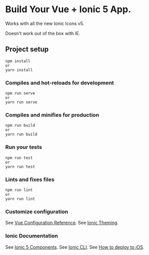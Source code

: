 # Build Your Vue + Ionic 5 App.
Works with all the new Ionic Icons v5. 

Doesn't work out of the box with IE.

## Project setup
```
npm install 
or
yarn install
```

### Compiles and hot-reloads for development
```
npm run serve
or 
yarn run serve
```

### Compiles and minifies for production
```
npm run build
or
yarn run build
```

### Run your tests
```
npm run test
or
yarn run test
```

### Lints and fixes files
```
npm run lint
or
yarn run lint
```

### Customize configuration
See [Vue Configuration Reference](https://cli.vuejs.org/config/).
See [Ionic Theming](https://ionicframework.com/docs/theming/basics).

### Ionic Documentation
See [Ionic 5 Components](https://ionicframework.com/docs/components).
See [Ionic CLI](https://ionicframework.com/docs/building/ios).
See [How to deploy to iOS](https://ionicframework.com/docs/cli).